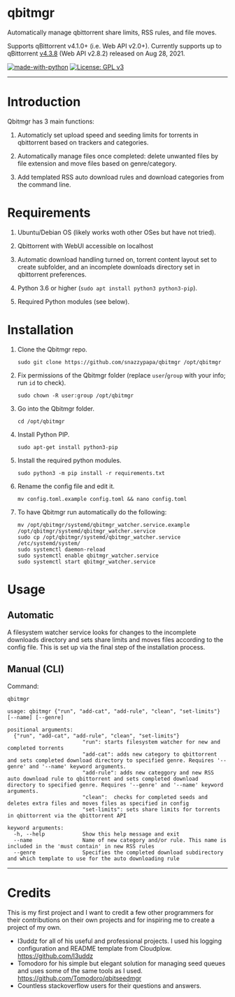 # qbitmgr
Automatically manage qbittorrent share limits, RSS rules, and file moves.

Supports qBittorrent v4.1.0+ (i.e. Web API v2.0+). Currently supports up to qBittorrent [v4.3.8](https://github.com/qbittorrent/qBittorrent/releases/tag/release-4.3.8) (Web API v2.8.2) released on Aug 28, 2021.

[![made-with-python](https://img.shields.io/badge/Made%20with-Python-blue.svg?style=flat-square)](https://www.python.org/)
[![License: GPL v3](https://img.shields.io/badge/License-GPL%203-blue.svg?style=flat-square)](https://github.com/snazzypapa/qbitmgr/blob/master/LICENSE.md)

---



# Introduction

Qbitmgr has 3 main functions:

1. Automaticly set upload speed and seeding limits for torrents in qbittorrent based on trackers and categories.

2. Automatically manage files once completed: delete unwanted files by file extension and move files based on genre/category.

3. Add templated RSS auto download rules and download categories from the command line.


# Requirements

1. Ubuntu/Debian OS (likely works woth other OSes but have not tried).

2. Qbittorrent with WebUI accessible on localhost

3. Automatic download handling turned on, torrent content layout set to create subfolder, and an incomplete downloads directory set in qbittorrent preferences. 

4. Python 3.6 or higher (`sudo apt install python3 python3-pip`).

5. Required Python modules (see below).


# Installation

1. Clone the Qbitmgr repo.

   ```
   sudo git clone https://github.com/snazzypapa/qbitmgr /opt/qbitmgr
   ```

1. Fix permissions of the Qbitmgr folder (replace `user`/`group` with your info; run `id` to check).

   ```
   sudo chown -R user:group /opt/qbitmgr
   ```

1. Go into the Qbitmgr folder.

   ```
   cd /opt/qbitmgr
   ```

1. Install Python PIP.

   ```
   sudo apt-get install python3-pip
   ```

1. Install the required python modules.

   ```
   sudo python3 -m pip install -r requirements.txt
   ```

1. Rename the config file and edit it.

   ```
   mv config.toml.example config.toml && nano config.toml
   ```

1. To have Qbitmgr run automatically do the following:

   ```
   mv /opt/qbitmgr/systemd/qbitmgr_watcher.service.example /opt/qbitmgr/systemd/qbitmgr_watcher.service 
   sudo cp /opt/qbitmgr/systemd/qbitmgr_watcher.service /etc/systemd/system/
   sudo systemctl daemon-reload
   sudo systemctl enable qbitmgr_watcher.service
   sudo systemctl start qbitmgr_watcher.service
   ```   

# Usage

## Automatic

A filesystem watcher service looks for changes to the incomplete downloads directory and sets share limits and moves files according to the config file. This is set up via the final step of the installation process.

## Manual (CLI)

Command:
```
qbitmgr
```

```
usage: qbitmgr {"run", "add-cat", "add-rule", "clean", "set-limits"} [--name] [--genre]
                 
positional arguments:
  {"run", "add-cat", "add-rule", "clean", "set-limits"}
                        "run": starts filesystem watcher for new and completed torrents
                        "add-cat": adds new category to qbittorrent and sets completed download directory to specified genre. Requires '--genre' and '--name' keyword arguments.
                        "add-rule": adds new categgory and new RSS auto download rule to qbittorrent and sets completed download directory to specified genre. Requires '--genre' and '--name' keyword arguments.
                        "clean":  checks for completed seeds and deletes extra files and moves files as specified in config   
                        "set-limits": sets share limits for torrents in qbittorrent via the qbittorrent API

keyword arguments:
  -h, --help            Show this help message and exit
  --name                Name of new category and/or rule. This name is included in the 'must contain' in new RSS rules 
  --genre               Specifies the completed download subdirectory and which template to use for the auto downloading rule 
```


***

# Credits

This is my first project and I want to credit a few other programmers for their contributions on their own projects and for inspiring me to create a project of my own.

* l3uddz for all of his useful and professional projects.  I used his logging configuration and README template from Cloudplow.  https://github.com/l3uddz
* Tomodoro for his simple but elegant solution for managing seed queues and uses some of the same tools as I used.  https://github.com/Tomodoro/qbitseedmgr
* Countless stackoverflow users for their questions and answers. 

